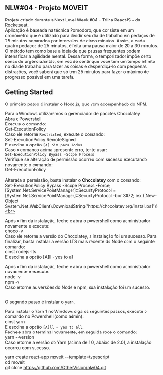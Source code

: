 ## NLW#04 - Projeto MOVEIT

Projeto criado durante a Next Level Week #04 - Trilha ReactJS - da Rocketseat. <br>
Aplicação é baseada na técnica Pomodoro, que consiste em um cronômetro que é utilizado para dividir seu dia de trabalho em pedaços de 25 minutos separados por intervalos de cinco minutos. Assim, a cada quatro pedaços de 25 minutos, é feita uma pausa maior de 20 a 30 minutos.<br>
O método tem como base a ideia de que pausas frequentes podem intensificar a agilidade mental. Dessa forma, o temporizador impõe certo senso de urgência.Então, em vez de sentir que você tem um tempo infinito no dia de trabalho para fazer as coisas e desperdiçá-lo com pequenas distrações, você saberá que só tem 25 minutos para fazer o máximo de progresso possível em uma tarefa.<br>

## Getting Started

O primeiro passo é instalar o Node.js, que vem acompanhado do NPM. <br>

Para o Windows utilizaremos o gerenciador de pacotes Chocolatey<br>
Abra o Powershell<br>
Execute o comando:<br>
Get-ExecutionPolicy<br>
Caso ele retorne `Restricted`, execute o comando:<br>
Set-ExecutionPolicy RemoteSigned<br>
E escolha a opção `[A] Sim para Todos`<br>
Caso o comando acima apresente erro, tente usar:<br>
`Set-ExecutionPolicy Bypass -Scope Process`<br>
Verifique se alteração de permissão ocorreu com sucesso executando novamente o comando:<br>
Get-ExecutionPolicy<br><br>
Alterada a permissão, basta instalar o **Chocolatey** com o comando:<br>
Set-ExecutionPolicy Bypass -Scope Process -Force; [System.Net.ServicePointManager]::SecurityProtocol = [System.Net.ServicePointManager]::SecurityProtocol -bor 3072; iex ((New-Object System.Net.WebClient).DownloadString('https://chocolatey.org/install.ps1'))<br><br>

Após o fim da instalação, feche e abra o powershell como administrador novamente e execute:<br>
choco -v<br>
Caso ele retorne a versão do Chocolatey, a instalação foi um sucesso. Para finalizar, basta instalar a versão LTS mais recente do Node com o seguinte comando:<br>
cinst nodejs-lts<br>
E escolha a opção [A]ll - yes to all<br>

Após o fim da instalação, feche e abra o powershell como administrador novamente e execute:<br>
node -v<br>
npm -v<br>
Caso retorne as versões do Node e npm, sua instalação foi um sucesso.<br><br>

O segundo passo é instalar o yarn. <br>

Para instalar o Yarn 1 no Windows siga os seguintes passos, execute o comando no Powershell (como admin):<br>
cinst yarn<br>
E escolha a opção `[A]ll - yes to all`. <br>
Feche e abra o terminal novamente, em seguida rode o comando:<br>
yarn --version<br>
Caso retorne a versão do Yarn (acima de 1.0, abaixo de 2.0), a instalação ocorreu com sucesso.<br>

yarn create react-app moveit --template=typescript<br>
cd moveit<br>
git clone https://github.com/OtherVision/nlw04.git<br>
